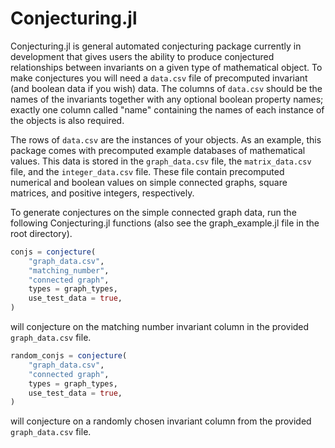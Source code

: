 # Conjecturing.jl

Conjecturing.jl is general automated conjecturing package currently in development that gives users the ability to produce conjectured relationships between invariants on a given type of mathematical object. To make conjectures you will need a ```data.csv``` file of precomputed invariant (and boolean data if you wish) data. The columns of ```data.csv``` should be the names of the invariants together with any optional boolean property names; exactly one column called "name" containing the names of each instance of the objects is also required. 

The rows of ```data.csv``` are the instances of your objects. As an example, this package comes with precomputed example databases of mathematical values. This data is stored in the ```graph_data.csv``` file, the ```matrix_data.csv``` file, and the ```integer_data.csv``` file. These file contain precomputed numerical and boolean values on simple connected graphs, square matrices, and positive integers, respectively. 

To generate conjectures on the simple connected graph data, run the following Conjecturing.jl functions (also see the graph_example.jl file in the root directory).


```Julia
conjs = conjecture(
    "graph_data.csv",
    "matching_number",
    "connected graph",
    types = graph_types,
    use_test_data = true,
)

```
will conjecture on the matching number invariant column in the provided ```graph_data.csv``` file. 

```Julia
random_conjs = conjecture(
    "graph_data.csv",
    "connected graph",
    types = graph_types,
    use_test_data = true,
)
```

will conjecture on a randomly chosen invariant column from the provided ```graph_data.csv``` file. 


